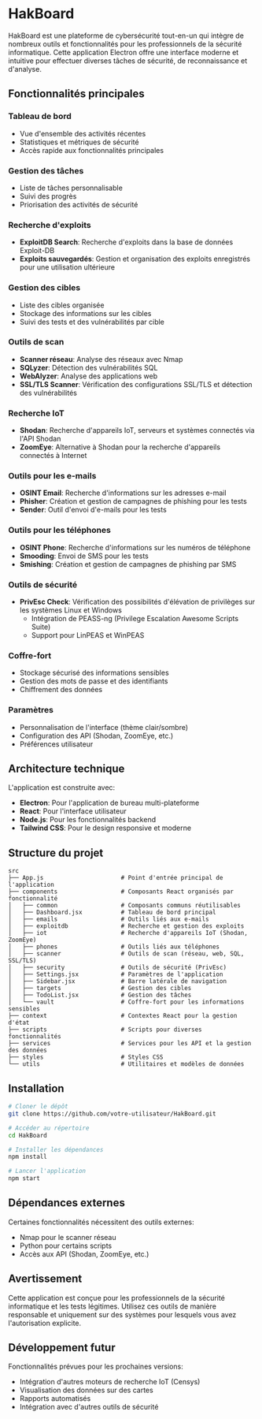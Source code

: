 # HakBoard

HakBoard est une plateforme de cybersécurité tout-en-un qui intègre de nombreux outils et fonctionnalités pour les professionnels de la sécurité informatique. Cette application Electron offre une interface moderne et intuitive pour effectuer diverses tâches de sécurité, de reconnaissance et d'analyse.

## Fonctionnalités principales

### Tableau de bord
- Vue d'ensemble des activités récentes
- Statistiques et métriques de sécurité
- Accès rapide aux fonctionnalités principales

### Gestion des tâches
- Liste de tâches personnalisable
- Suivi des progrès
- Priorisation des activités de sécurité

### Recherche d'exploits
- **ExploitDB Search**: Recherche d'exploits dans la base de données Exploit-DB
- **Exploits sauvegardés**: Gestion et organisation des exploits enregistrés pour une utilisation ultérieure

### Gestion des cibles
- Liste des cibles organisée
- Stockage des informations sur les cibles
- Suivi des tests et des vulnérabilités par cible

### Outils de scan
- **Scanner réseau**: Analyse des réseaux avec Nmap
- **SQLyzer**: Détection des vulnérabilités SQL
- **WebAlyzer**: Analyse des applications web
- **SSL/TLS Scanner**: Vérification des configurations SSL/TLS et détection des vulnérabilités

### Recherche IoT
- **Shodan**: Recherche d'appareils IoT, serveurs et systèmes connectés via l'API Shodan
- **ZoomEye**: Alternative à Shodan pour la recherche d'appareils connectés à Internet

### Outils pour les e-mails
- **OSINT Email**: Recherche d'informations sur les adresses e-mail
- **Phisher**: Création et gestion de campagnes de phishing pour les tests
- **Sender**: Outil d'envoi d'e-mails pour les tests

### Outils pour les téléphones
- **OSINT Phone**: Recherche d'informations sur les numéros de téléphone
- **Smooding**: Envoi de SMS pour les tests
- **Smishing**: Création et gestion de campagnes de phishing par SMS

### Outils de sécurité
- **PrivEsc Check**: Vérification des possibilités d'élévation de privilèges sur les systèmes Linux et Windows
  - Intégration de PEASS-ng (Privilege Escalation Awesome Scripts Suite)
  - Support pour LinPEAS et WinPEAS

### Coffre-fort
- Stockage sécurisé des informations sensibles
- Gestion des mots de passe et des identifiants
- Chiffrement des données

### Paramètres
- Personnalisation de l'interface (thème clair/sombre)
- Configuration des API (Shodan, ZoomEye, etc.)
- Préférences utilisateur

## Architecture technique

L'application est construite avec:
- **Electron**: Pour l'application de bureau multi-plateforme
- **React**: Pour l'interface utilisateur
- **Node.js**: Pour les fonctionnalités backend
- **Tailwind CSS**: Pour le design responsive et moderne

## Structure du projet
```
src
├── App.js                      # Point d'entrée principal de l'application
├── components                  # Composants React organisés par fonctionnalité
│   ├── common                  # Composants communs réutilisables
│   ├── Dashboard.jsx           # Tableau de bord principal
│   ├── emails                  # Outils liés aux e-mails
│   ├── exploitdb               # Recherche et gestion des exploits
│   ├── iot                     # Recherche d'appareils IoT (Shodan, ZoomEye)
│   ├── phones                  # Outils liés aux téléphones
│   ├── scanner                 # Outils de scan (réseau, web, SQL, SSL/TLS)
│   ├── security                # Outils de sécurité (PrivEsc)
│   ├── Settings.jsx            # Paramètres de l'application
│   ├── Sidebar.jsx             # Barre latérale de navigation
│   ├── targets                 # Gestion des cibles
│   ├── TodoList.jsx            # Gestion des tâches
│   └── vault                   # Coffre-fort pour les informations sensibles
├── context                     # Contextes React pour la gestion d'état
├── scripts                     # Scripts pour diverses fonctionnalités
├── services                    # Services pour les API et la gestion des données
├── styles                      # Styles CSS
└── utils                       # Utilitaires et modèles de données
```

## Installation

```bash
# Cloner le dépôt
git clone https://github.com/votre-utilisateur/HakBoard.git

# Accéder au répertoire
cd HakBoard

# Installer les dépendances
npm install

# Lancer l'application
npm start
```

## Dépendances externes

Certaines fonctionnalités nécessitent des outils externes:
- Nmap pour le scanner réseau
- Python pour certains scripts
- Accès aux API (Shodan, ZoomEye, etc.)

## Avertissement

Cette application est conçue pour les professionnels de la sécurité informatique et les tests légitimes. Utilisez ces outils de manière responsable et uniquement sur des systèmes pour lesquels vous avez l'autorisation explicite.

## Développement futur

Fonctionnalités prévues pour les prochaines versions:
- Intégration d'autres moteurs de recherche IoT (Censys)
- Visualisation des données sur des cartes
- Rapports automatisés
- Intégration avec d'autres outils de sécurité
